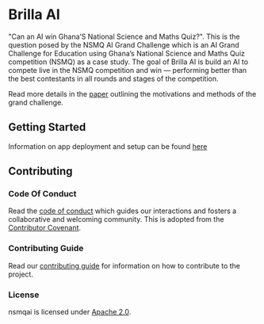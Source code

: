 # Brilla AI

"Can an AI win Ghana’S National Science and Maths Quiz?". This is the question posed by the NSMQ AI Grand Challenge which is an AI Grand Challenge for Education using Ghana’s National Science and Maths Quiz competition (NSMQ) as a case study. The goal of Brilla AI is build an AI to compete live in the NSMQ competition and win — performing better than the best contestants in all rounds and stages of the competition.

Read more details in the [paper](https://arxiv.org/abs/2301.13089) outlining the motivations and methods of the grand challenge.

## Getting Started

Information on app deployment and setup can be found [here](./streamlitDemo/README.md)

## Contributing

### Code Of Conduct

Read the [code of conduct](./docs/CODE_OF_CONDUCT.md) which guides our interactions and fosters a collaborative and welcoming community. This is adopted from the [Contributor Covenant](https://www.contributor-covenant.org/).

### Contributing Guide

Read our [contributing guide](./docs/CONTRIBUTING.md) for information on how to contribute to the project.

### License

nsmqai is licensed under [Apache 2.0](./LICENSE).
